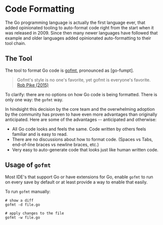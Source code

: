 # Code Formatting

The Go programming language is actually the first language ever, that added opinionated tooling to auto-format code
right from the start when it was released in 2009.
Since then many newer languages have followed that example and older languages added opinionated auto-formatting to their tool chain.

## The Tool

The tool to format Go code is [gofmt](https://golang.org/cmd/gofmt/), pronounced as [go-fumpt].

> Gofmt's style is no one's favorite, yet gofmt is everyone's favorite. [Rob Pike (2015)](https://www.youtube.com/watch?v=PAAkCSZUG1c&t=8m43s)

To clarify: there are no options on how Go code is being formatted. There is only one way: the `gofmt` way.

In hindsight this decision by the core team and the overwhelming adoption by the community has proven to have even more advantages than originally anticipated.
Here are some of the advantages -- anticipated and otherwise:

- All Go code looks and feels the same. Code written by others feels familiar and is easy to read.
- There are no discussions about how to format code. (Spaces vs Tabs, end-of-line braces vs newline braces, etc.)
- Very easy to auto-generate code that looks just like human written code.

## Usage of `gofmt`

Most IDE's that support Go or have extensions for Go, enable `gofmt` to run on every save by default or at least provide a way to enable that easily.

To run `gofmt` manually:

```shell script
# show a diff
gofmt -d file.go

# apply changes to the file
gofmt -w file.go
```
